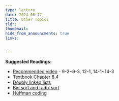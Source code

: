 ```yaml
---
type: lecture
date: 2024-06-17
title: Other Topics
tldr: 
thumbnail: 
hide_from_announcments: true
links: 


---
```

**Suggested Readings:**
- [Recommended video](https://bio.cse.nsysu.edu.tw/ds/new_ds_video.htm) - 9-2~9-3, 12-1, 14-1~14-3
- Textbook Chapter 8.4
- [Doubly linked lists](https://opendsa-server.cs.vt.edu/OpenDSA/Books/CS3/html/ListDouble.html)
- [Bin sort and radix sort](https://opendsa-server.cs.vt.edu/OpenDSA/Books/CS3/html/BinSort.html)
- [Huffman coding](https://opendsa-server.cs.vt.edu/OpenDSA/Books/CS3/html/Huffman.html)


